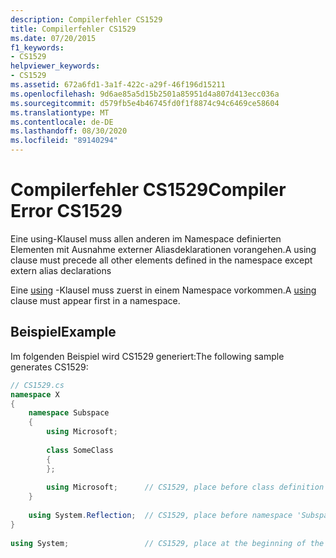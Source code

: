 ```yaml
---
description: Compilerfehler CS1529
title: Compilerfehler CS1529
ms.date: 07/20/2015
f1_keywords:
- CS1529
helpviewer_keywords:
- CS1529
ms.assetid: 672a6fd1-3a1f-422c-a29f-46f196d15211
ms.openlocfilehash: 9d6ae85a5d15b2501a85951d4a807d413ecc036a
ms.sourcegitcommit: d579fb5e4b46745fd0f1f8874c94c6469ce58604
ms.translationtype: MT
ms.contentlocale: de-DE
ms.lasthandoff: 08/30/2020
ms.locfileid: "89140294"
---
```

# <a name="compiler-error-cs1529"></a><span data-ttu-id="92b41-103">Compilerfehler CS1529</span><span class="sxs-lookup"><span data-stu-id="92b41-103">Compiler Error CS1529</span></span>
<span data-ttu-id="92b41-104">Eine using-Klausel muss allen anderen im Namespace definierten Elementen mit Ausnahme externer Aliasdeklarationen vorangehen.</span><span class="sxs-lookup"><span data-stu-id="92b41-104">A using clause must precede all other elements defined in the namespace except extern alias declarations</span></span>  
  
 <span data-ttu-id="92b41-105">Eine [using](../language-reference/keywords/using.md) -Klausel muss zuerst in einem Namespace vorkommen.</span><span class="sxs-lookup"><span data-stu-id="92b41-105">A [using](../language-reference/keywords/using.md) clause must appear first in a namespace.</span></span>  
  
## <a name="example"></a><span data-ttu-id="92b41-106">Beispiel</span><span class="sxs-lookup"><span data-stu-id="92b41-106">Example</span></span>  
 <span data-ttu-id="92b41-107">Im folgenden Beispiel wird CS1529 generiert:</span><span class="sxs-lookup"><span data-stu-id="92b41-107">The following sample generates CS1529:</span></span>  
  
```csharp  
// CS1529.cs  
namespace X  
{  
    namespace Subspace  
    {  
        using Microsoft;  
  
        class SomeClass  
        {  
        };  
  
        using Microsoft;      // CS1529, place before class definition  
    }  
  
    using System.Reflection;  // CS1529, place before namespace 'Subspace'  
}  
  
using System;                 // CS1529, place at the beginning of the file  
```
